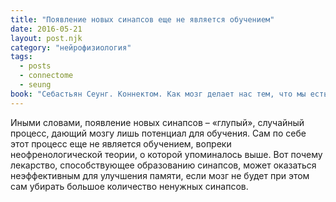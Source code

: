 ```yaml
---
title: "Появление новых синапсов еще не является обучением"
date: 2016-05-21
layout: post.njk
category: "нейрофизиология"
tags:
  - posts
  - connectome
  - seung
book: "Себастьян Сеунг. Коннектом. Как мозг делает нас тем, что мы есть"
---
```


Иными словами, появление новых синапсов – «глупый», случайный процесс, дающий мозгу лишь потенциал для обучения. Сам по себе этот процесс еще не является обучением, вопреки неофренологической теории, о которой упоминалось выше. Вот почему лекарство, способствующее образованию синапсов, может оказаться неэффективным для улучшения памяти, если мозг не будет при этом сам убирать большое количество ненужных синапсов.
